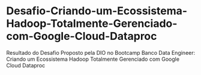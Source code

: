 # Desafio-Criando-um-Ecossistema-Hadoop-Totalmente-Gerenciado-com-Google-Cloud-Dataproc
Resultado do Desafio Proposto pela DIO no Bootcamp Banco Data Engineer: Criando um Ecossistema Hadoop Totalmente Gerenciado com Google Cloud Dataproc

